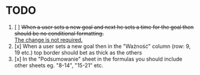 # TODO
1. [ ] <del>When a user sets a new goal and next he sets a time for the goal then should be no conditional formatting.</del><br/><ins>The change is not required.</ins>
2. [x] When a user sets a new goal then in the "Ważność" column (row: 9, 19 etc.) top border should bet as thick as the others
3. [x] In the "Podsumowanie" sheet in the formulas you should include other sheets eg. "8-14", "15-21" etc.